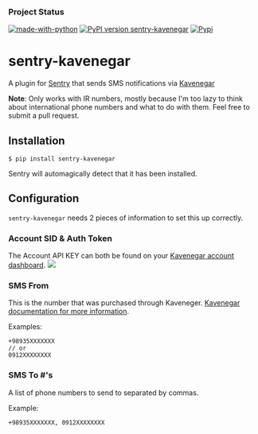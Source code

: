 ### Project Status
[![made-with-python](https://img.shields.io/badge/Made%20with-Python-1f425f.svg)](https://www.python.org/)
[![PyPI version sentry-kavenegar](https://img.shields.io/badge/Pypi%20Version-0.1.1-green.svg)](https://pypi.org/project/sentry-kavenegar/)
[![Pypi](https://img.shields.io/badge/Pypi-yes-green.svg)](https://pypi.org/project/sentry-kavenegar/)

# sentry-kavenegar
A plugin for [Sentry](https://www.getsentry.com/) that sends SMS notifications via [Kavenegar](https://kavenegar.com/)

**Note**: Only works with IR numbers, mostly because I'm too lazy to think about international phone numbers and what to do with them. Feel free to submit a pull request.

## Installation
`$ pip install sentry-kavenegar`

Sentry will automagically detect that it has been installed.

## Configuration
`sentry-kavenegar` needs 2 pieces of information to set this up correctly.

### Account SID & Auth Token
The Account API KEY can both be found on your [Kavenegar account dashboard](https://panel.kavenegar.com/client/setting/account).
![](http://i.imgur.com/XfrTV2R.png)

### SMS From # 
This is the number that was purchased through Kaveneger. [Kavenegar documentation for more information](https://kavenegar.com/rest.html).

Examples:
```
+98935XXXXXXX
// or
0912XXXXXXXX
```

### SMS To #'s
A list of phone numbers to send to separated by commas.

Example:
```
+98935XXXXXXX, 0912XXXXXXXX
```
